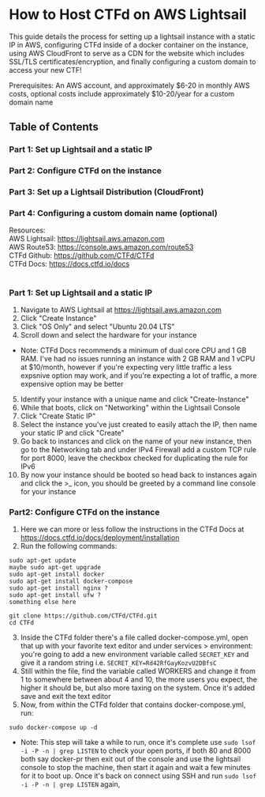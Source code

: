 # How to Host CTFd on AWS Lightsail
This guide details the process for setting up a lightsail instance with a static IP in AWS, configuring CTFd inside of a docker container on the instance, using AWS CloudFront to serve as a CDN for the website which includes SSL/TLS certificates/encryption, and finally configuring a custom domain to access your new CTF!

Prerequisites: An AWS account, and approximately $6-20 in monthly AWS costs, optional costs include approximately $10-20/year for a custom domain name

## Table of Contents
### Part 1: Set up Lightsail and a static IP
### Part 2: Configure CTFd on the instance
### Part 3: Set up a Lightsail Distribution (CloudFront)
### Part 4: Configuring a custom domain name (optional)

Resources: <br>
AWS Lightsail:  https://lightsail.aws.amazon.com <br>
AWS Route53:    https://console.aws.amazon.com/route53 <br>
CTFd Github:    https://github.com/CTFd/CTFd <br>
CTFd Docs:      https://docs.ctfd.io/docs <br>

#

### Part 1: Set up Lightsail and a static IP

1. Navigate to AWS Lightsail at https://lightsail.aws.amazon.com
2. Click "Create Instance" 
3. Click "OS Only" and select "Ubuntu 20.04 LTS"
4. Scroll down and select the hardware for your instance <br>
- Note: CTFd Docs recommends a minimum of dual core CPU and 1 GB RAM. I've had no issues running an instance with 2 GB RAM and 1 vCPU at $10/month, however if you're expecting very little traffic a less expsnive option may work, and if you're expecting a lot of traffic, a more expensive option may be better
5. Identify your instance with a unique name and click "Create-Instance"
6. While that boots, click on "Networking" within the Lightsail Console
7. Click "Create Static IP"
8. Select the instance you've just created to easily attach the IP, then name your static IP and click "Create"
9. Go back to instances and click on the name of your new instance, then go to the Networking tab and under IPv4 Firewall add a custom TCP rule for port 8000, leave the checkbox checked for duplicating the rule for IPv6
10. By now your instance should be booted so head back to instances again and click the >_ icon, you should be greeted by a command line console for your instance


### Part2: Configure CTFd on the instance

1. Here we can more or less follow the instructions in the CTFd Docs at https://docs.ctfd.io/docs/deployment/installation
2. Run the following commands:
```
sudo apt-get update
maybe sudo apt-get upgrade
sudo apt-get install docker
sudo apt-get install docker-compose
sudo apt-get install nginx ?
sudo apt-get install ufw ?
something else here 

git clone https://github.com/CTFd/CTFd.git
cd CTFd
```
3. Inside the CTFd folder there's a file called docker-compose.yml, open that up with your favorite text editor and under services > environment: you're going to add a new environment variable called `SECRET_KEY` and give it a random string i.e. `SECRET_KEY=Rd42RfGayKozvU2DBfsC` 
4. Still within the file, find the variable called WORKERS and change it from 1 to somewhere between about 4 and 10, the more users you expect, the higher it should be, but also more taxing on the system. Once it's added save and exit the text editor
6. Now, from within the CTFd folder that contains docker-compose.yml, run:
```
sudo docker-compose up -d 
```
- Note: This step will take a while to run, once it's complete use `sudo lsof -i -P -n | grep LISTEN` to check your open ports, if both 80 and 8000 both say docker-pr then exit out of the console and use the lightsail console to stop the machine, then start it again and wait a few minutes for it to boot up. Once it's back on connect using SSH and run `sudo lsof -i -P -n | grep LISTEN` again, 


